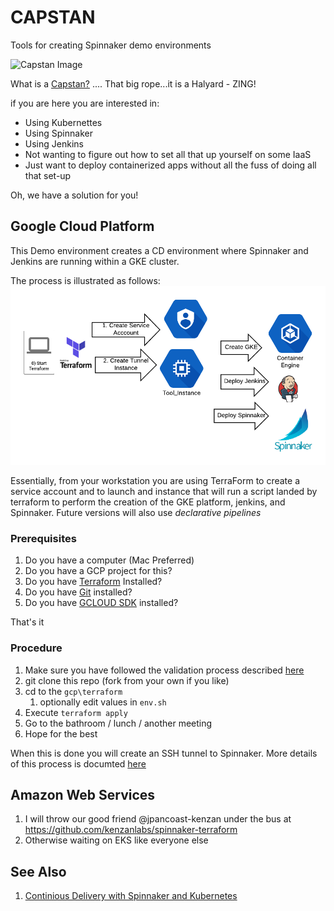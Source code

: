 # CAPSTAN
Tools for creating Spinnaker demo environments

![Capstan Image](https://upload.wikimedia.org/wikipedia/commons/thumb/e/ea/Star_of_India_capstan_1.JPG/320px-Star_of_India_capstan_1.JPG)

What is a [Capstan?](https://en.wikipedia.org/wiki/Capstan_(nautical)) .... That big rope...it is a Halyard - ZING!

if you are here you are interested in:
- Using Kubernettes
- Using Spinnaker
- Using Jenkins
- Not wanting to figure out how to set all that up yourself on some IaaS
- Just want to deploy containerized apps without all the fuss of doing all that set-up

Oh, we have a solution for you!

## Google Cloud Platform

This Demo environment creates a CD environment where Spinnaker and Jenkins are running within a GKE cluster.

The process is illustrated as follows:
![GCP Process](gcp_process.png)


Essentially, from your workstation you are using TerraForm to create a service account and to launch and instance that will run a script landed by terraform to perform the creation of the GKE platform, jenkins, and Spinnaker. Future versions will also use *declarative pipelines*

### Prerequisites

1. Do you have a computer (Mac Preferred)
1. Do you have a GCP project for this?
1. Do you have [Terraform](https://www.terraform.io/) Installed?
1. Do you have [Git](https://git-scm.com/book/en/v2/Getting-Started-Installing-Git) installed?
1. Do you have [GCLOUD SDK](https://cloud.google.com/sdk/downloads) installed?

That's it


### Procedure
1. Make sure you have followed the validation process described [here](./gcp/README.md)
1. git clone this repo (fork from your own if you like)
1. cd to the `gcp\terraform`
   1. optionally edit values in `env.sh`
1. Execute `terraform apply`
1. Go to the bathroom / lunch / another meeting
1. Hope for the best

When this is done you will create an SSH tunnel to Spinnaker. More details of this process is documted [here](./gcp/README.md)


## Amazon Web Services

1. I will throw our good friend @jpancoast-kenzan under the bus at https://github.com/kenzanlabs/spinnaker-terraform
1. Otherwise waiting on EKS like everyone else



## See Also

1. [Continious Delivery with Spinnaker and Kubernetes](http://continuousdelivery.kenzan.com/)





